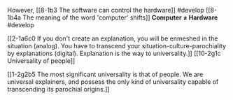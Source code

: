 However, [[8-1b3 The software can control the hardware]] #develop 
	[[8-1b4a The meaning of the word 'computer' shifts]]
		**Computer ≠ Hardware** #develop 

[[2-1a6c0 If you don't create an explanation, you will be enmeshed in the situation (analog). You have to transcend your situation-culture-parochiality by explanations (digital). Explanation is the way to universality.]]
[[10-2g1c Universality of people]]

[[1-2g2b5 The most significant universality is that of people. We are universal explainers, and possess the only kind of universality capable of transcending its parochial origins.]]

